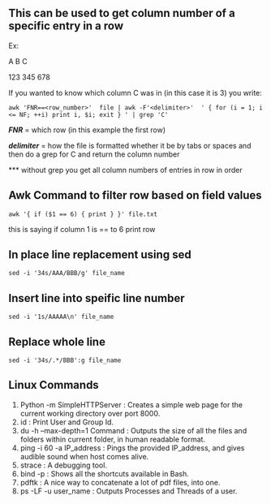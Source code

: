 ## This can be used to get column number of a specific entry in a row

Ex:

A       B        C

123     345      678

If you wanted to know which column C was in (in this case it is 3) you write:

`awk 'FNR==<row_number>'  file | awk -F'<delimiter>'  ' { for (i = 1; i <= NF; ++i) print i, $i; exit } ' | grep 'C' `

***FNR*** = which row (in this example the first row)

***delimiter*** = how the file is formatted whether it be by tabs or spaces
and then do a grep for C and return the column number

*** without grep you get all column numbers of entries in row in order

## Awk Command to filter row based on field values

`awk '{ if ($1 == 6) { print } }' file.txt  `

this is saying if column 1 is == to 6 print row

## In place line replacement using sed

`sed -i '34s/AAA/BBB/g' file_name`

## Insert line into speific line number

`sed -i '1s/AAAAA\n' file_name `

## Replace whole line

`sed -i '34s/.*/BBB':g file_name`

## Linux Commands

1. Python -m SimpleHTTPServer : Creates a simple web page for the current working directory over port 8000.
2. id : Print User and Group Id.
3. du -h –max-depth=1 Command : Outputs the size of all the files and folders within current folder, in human readable format.
4. ping -i 60 -a IP_address : Pings the provided IP_address, and gives audible sound when host comes alive.
5. strace : A debugging tool.
6. bind -p : Shows all the shortcuts available in Bash.
7. pdftk : A nice way to concatenate a lot of pdf files, into one.
8. ps -LF -u user_name : Outputs Processes and Threads of a user.
